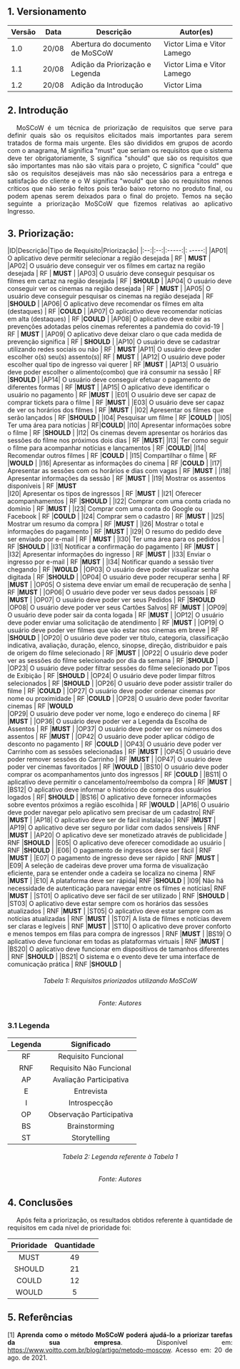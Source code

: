 ## 1. Versionamento

|Versão|Data|Descrição|Autor(es)|
|------|----|---------|---------|
|1.0|20/08|Abertura do documento de MoSCoW|Victor Lima e Vitor Lamego|
|1.1|20/08|Adição da Priorização e Legenda|Victor Lima e Vitor Lamego|
|1.2|20/08|Adição da Introdução|Victor Lima|



## 2. Introdução
<p style="text-align: justify; text-indent: 20px">MoSCoW é um técnica de priorização de requisitos que serve para definir quais são os requisitos elicitados mais importantes para serem tratados de forma mais urgente. Eles são divididos em grupos de acordo com o anagrama, M significa "must" que seriam os requisitos que o sistema deve ter obrigatoriamente, S significa "should" que são os requisitos que são importantes mas não são vitais para o projeto, C significa "could" que são os requisitos desejáveis mas não são necessários para a entrega e satisfação do cliente e o W significa "would" que são os requisitos menos críticos que não serão feitos pois terão baixo retorno no produto final, ou podem apenas serem deixados para o final do projeto. Temos na seção seguinte a priorização MoSCoW que fizemos relativas ao aplicativo Ingresso.</p>


## 3. Priorização:

|ID|Descrição|Tipo de Requisito|Priorização| 
|:--:|:--:|:-----:|: -----:| 
|AP01| O aplicativo deve permitir selecionar a região desejada | RF | <b>MUST</b> | 
|AP02| O usuário deve conseguir ver os filmes em cartaz na região desejada | RF | <b>MUST</b> | 
|AP03| O usuário deve conseguir pesquisar os filmes em cartaz na região desejada | RF | <b>SHOULD</b> | 
|AP04| O usuário deve conseguir ver os cinemas na região desejada | RF | <b>MUST</b> | 
|AP05| O usuário deve conseguir pesquisar os cinemas na região desejada | RF |<b>SHOULD</b>  | 
|AP06| O aplicativo deve recomendar os filmes em alta (destaques) | RF |<b>COULD</b>  | 
|AP07| O aplicativo deve recomendar notícias em alta (destaques) | RF |<b>COULD</b>  | 
|AP08| O aplicativo deve exibir as prevenções adotadas pelos cinemas referentes a pandemia do covid-19 | RF | <b>MUST</b> | 
|AP09| O aplicativo deve deixar claro o que cada medida de prevenção significa | RF | <b>SHOULD</b> | 
|AP10| O usuário deve se cadastrar utilizando redes sociais ou não | RF | <b>MUST</b> 
|AP11| O usuário deve poder escolher o(s) seu(s) assento(s)| RF | <b>MUST</b> | 
|AP12| O usuário deve poder escolher qual tipo de ingresso vai querer | RF |<b>MUST</b>  | 
|AP13| O usuário deve poder escolher o alimento(combo) que irá consumir na sessão | RF |<b>SHOULD</b>  | 
|AP14| O usuário deve conseguir efetuar o pagamento de diferentes formas | RF |<b>MUST</b>  | 
|AP15| O aplicativo deve identificar o usuário no pagamento | RF |<b>MUST</b>  | 
|E01| O usuário deve ser capaz de comprar tickets para o filme | RF |<b>MUST</b>  | 
|E03| O usuário deve ser capaz de ver os horários dos filmes | RF |<b>MUST</b> | 
|I02| Apresentar os filmes que serão lançados | RF |<b>SHOULD</b> | 
|I04| Pesquisar um filme | RF |<b>COULD</b>  |
|I05| Ter uma área para notícias | RF|<b>COULD</b>| 
|I10| Apresentar informações sobre o filme | RF |<b>SHOULD</b>  | 
|I12| Os cinemas devem apresentar os horários das sessões do filme nos próximos dois dias | RF |<b>MUST</b>| 
|I13| Ter como seguir o filme para acompanhar notícias e lançamentos | RF |<b>COULD</b>| 
|I14| Recomendar outros filmes | RF |<b>COULD</b> | 
|I15| Compartilhar o filme | RF |<b>WOULD</b>  | 
|I16| Apresentar as informações do cinema | RF |<b>COULD</b>  | 
|I17| Apresentar as sessões com os horários e dias com vagas | RF |<b>MUST</b>  | 
|I18| Apresentar informações da sessão | RF |<b>MUST</b>  | 
|I19| Mostrar os assentos disponíveis | RF |<b>MUST</b>  
|I20| Apresentar os tipos de ingressos | RF |<b>MUST</b>  | 
|I21| Oferecer acompanhamentos | RF |<b>SHOULD</b>  | 
|I22| Comprar com uma conta criada no domínio | RF |<b>MUST</b>  | 
|I23| Comprar com uma conta do Google ou Facebook | RF |<b>COULD</b>  | 
|I24| Comprar sem o cadastro | RF |<b>MUST</b>  | 
|I25| Mostrar um resumo da compra | RF |<b>MUST</b>  |
|I26| Mostrar o total e informações do pagamento | RF |<b>MUST</b>   |
|I29| O resumo do pedido deve ser enviado por e-mail | RF | <b>MUST</b>  | 
|I30| Ter uma área para os pedidos | RF |<b>SHOULD</b>  |
|I31| Notificar a confirmação do pagamento | RF |<b>MUST</b>   |
|I32| Apresentar informações do ingresso | RF |<b>MUST</b>  | 
|I33| Enviar o ingresso por e-mail | RF |<b>MUST</b>  | 
|I34| Notificar quando a sessão tiver chegando | RF |<b>WOULD</b>  | 
|OP03| O usuário deve poder visualizar senha digitada | RF |<b>SHOULD</b>  | 
|OP04| O usuário deve poder recuperar senha | RF |<b>MUST</b>  | 
|OP05| O sistema deve enviar um email de recuperação de senha | RF |<b>MUST</b>  | 
|OP06| O usuário deve poder ver seus dados pessoais | RF |<b>MUST</b>  | 
|OP07| O usuário deve poder ver seus Pedidos | RF |<b>SHOULD</b>  
|OP08| O usuário deve poder ver seus Cartões Salvos| RF |<b>MUST</b>  | 
|OP09| O usuário deve poder sair da conta logada | RF |<b>MUST</b>  | 
|OP12| O usuário deve poder enviar uma solicitação de atendimento | RF |<b>MUST</b>  | 
|OP19| O usuário deve poder ver filmes que vão estar nos cinemas em breve | RF |<b>SHOULD</b>  | 
|OP20| O usuário deve poder ver título, categoria, classificação indicativa, avaliação, duração, elenco, sinopse, direção, distribuidor e país de origem do filme selecionado | RF |<b>MUST</b>  | 
|OP22| O usuário deve poder ver as sessões do filme selecionado por dia da semana | RF |<b>SHOULD</b>  | 
|OP23| O usuário deve poder filtrar sessões do filme selecionado por Tipos de Exibição | RF |<b>SHOULD</b>  | 
|OP24| O usuário deve poder limpar filtros selecionados | RF |<b>SHOULD</b>  | 
|OP26| O usuário deve poder assistir trailer do filme | RF |<b>COULD</b>  | 
|OP27| O usuário deve poder ordenar cinemas por nome ou proximidade | RF |<b>COULD</b>  | 
|OP28| O usuário deve poder favoritar cinemas | RF |<b>WOULD</b>  
|OP29| O usuário deve poder ver nome, logo e endereço do cinema | RF |<b>MUST</b>  | 
|OP36| O usuário deve poder ver a Legenda da Escolha de Assentos | RF |<b>MUST</b>  | 
|OP37| O usuário deve poder ver os números dos assentos | RF |<b>MUST</b>  | 
|OP42| O usuário deve poder aplicar código de desconto no pagamento | RF |<b>COULD</b>  | 
|OP43| O usuário deve poder ver Carrinho com as sessões selecionadas | RF |<b>MUST</b>  | 
|OP45| O usuário deve poder remover sessões do Carrinho | RF |<b>MUST</b>  |
|OP47| O usuário deve poder ver cinemas favoritados | RF |<b>WOULD</b>  | 
|BS10| O usuário deve poder comprar os acompanhamentos junto dos ingressos | RF |<b>COULD</b>  | 
|BS11| O aplicativo deve permitir o cancelamento/reembolso da compra | RF |<b>MUST</b>  | 
|BS12| O aplicativo deve informar o histórico de compra dos usuários logados | RF| <b>SHOULD</b>  | 
|BS16| O aplicativo deve fornecer informações sobre eventos próximos a região escolhida | RF |<b>WOULD</b>  | 
|AP16| O usuário deve poder navegar pelo aplicativo sem precisar de um cadastro| RNF |<b>MUST</b>  | 
|AP18| O aplicativo deve ser de fácil instalação | RNF |<b>MUST</b>  | 
|AP19| O aplicativo deve ser seguro por lidar com dados sensíveis | RNF |<b>MUST</b>  | 
|AP20| O aplicativo deve ser monetizado através de publicidade | RNF |<b>SHOULD</b>  | 
|E05| O aplicativo deve oferecer comodidade ao usuário | RNF |<b>SHOULD</b>  | 
|E06| O pagamento de ingressos deve ser fácil | RNF |<b>MUST</b>  | 
|E07| O pagamento de ingresso deve ser rápido | RNF |<b>MUST</b>  | 
|E09| A seleção de cadeiras deve prover uma forma de visualização eficiente, para se entender onde a cadeira se localiza no cinema | RNF |<b>MUST</b>  | 
|E10| A plataforma deve ser rápida| RNF |<b>SHOULD</b>  | 
|I09| Não há necessidade de autenticação para navegar entre os filmes e notícias| RNF |<b>MUST</b> | 
|ST01| O aplicativo deve ser fácil de ser utilizado | RNF |<b>SHOULD</b>  | 
|ST03| O aplicativo deve estar sempre com os horários das sessões atualizados | RNF |<b>MUST</b>  | 
|ST05| O aplicativo deve estar sempre com as notícias atualizadas | RNF |<b>MUST</b>  | 
|ST07| A lista de filmes e notícias devem ser claras e legíveis | RNF |<b>MUST</b>  | 
|ST10| O aplicativo deve prover conforto e menos tempos em filas para compra de ingressos | RNF |<b>MUST</b>  | 
|BS19| O aplicativo deve funcionar em todas as plataformas virtuais | RNF |<b>MUST</b>  | 
|BS20| O aplicativo deve funcionar em dispositivos de tamanhos diferentes | RNF |<b>SHOULD</b>  | 
|BS21| O sistema e o evento deve ter uma interface de comunicação prática | RNF |<b>SHOULD</b>  | 

<h6 align="center">Tabela 1: Requisitos priorizados utilizando MoSCoW</h6>
<h6 align="center">Fonte: Autores</h6>

### 3.1 Legenda
<center>

|Legenda|Significado| 
|:--:|:--:|
|RF|Requisito Funcional|
|RNF|Requisito Não Funcional|
|AP|Avaliação Participativa|
|E|Entrevista|
|I|Introspecção|
|OP|Observação Participativa|
|BS|Brainstorming|
|ST|Storytelling|

</center>

<h6 align="center">Tabela 2: Legenda referente à Tabela 1</h6>
<h6 align="center">Fonte: Autores</h6>


## 4. Conclusões

<p style="text-align: justify; text-indent: 20px">Após feita a priorização, os resultados obtidos referente à quantidade de requisitos em cada nível de prioridade foi:</p>

<center>

|Prioridade|Quantidade| 
|:--:|:--:|
|MUST|49|
|SHOULD|21|
|COULD|12|
|WOULD|5|


</center>


## 5. Referências
<p style="text-align: justify;">[1] <b>Aprenda como o método MoSCoW poderá ajudá-lo a priorizar tarefas da sua empresa</b>. Disponível em: <a href="https://www.voitto.com.br/blog/artigo/metodo-moscow" target="_blanck">https://www.voitto.com.br/blog/artigo/metodo-moscow</a>. Acesso em: 20 de ago. de 2021.</p>